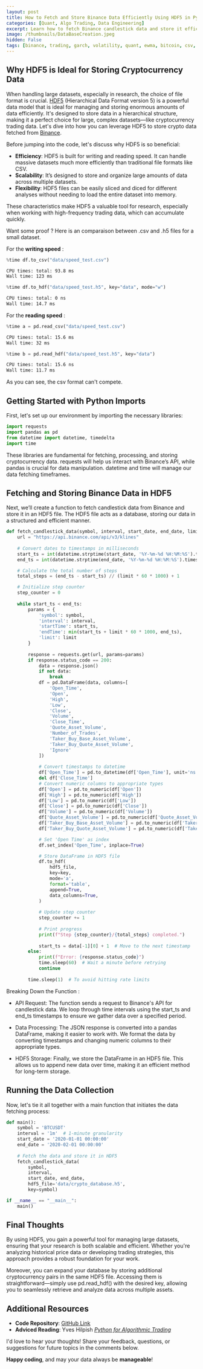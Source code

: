 ```yaml
---
layout: post
title: How to Fetch and Store Binance Data Efficiently Using HDF5 in Python
categories: [Quant, Algo Trading, Data Engineering] 
excerpt: Learn how to fetch Binance candlestick data and store it efficiently using HDF5 in Python. Discover the Binance API and how to keep your data process scalable.
image: /thumbnails/DataBaseCreation.jpeg
hidden: False
tags: [binance, trading, garch, volatility, quant, ewma, bitcoin, csv, hdf5, parquet]
---
```


## Why HDF5 is Ideal for Storing Cryptocurrency Data

When handling large datasets, especially in research, the choice of file format is crucial. [HDF5](https://fr.wikipedia.org/wiki/Hierarchical_Data_Format) (Hierarchical Data Format version 5) is a powerful data model that is ideal for managing and storing enormous amounts of data efficiently. It's designed to store data in a hierarchical structure, making it a perfect choice for large, complex datasets—like cryptocurrency trading data. Let's dive into how you can leverage HDF5 to store crypto data fetched from [Binance](https://www.binance.com/en).

Before jumping into the code, let's discuss why HDF5 is so beneficial:

- **Efficiency**: HDF5 is built for writing and reading speed. It can handle massive datasets much more efficiently than traditional file formats like CSV.
- **Scalability**: It’s designed to store and organize large amounts of data across multiple datasets.
- **Flexibility**: HDF5 files can be easily sliced and diced for different analyses without needing to load the entire dataset into memory.

These characteristics make HDF5 a valuable tool for research, especially when working with high-frequency trading data, which can accumulate quickly.   

Want some proof ? Here is an comparaison between .csv and .h5 files for a small dataset.  

For the **writing speed** :

```python
%time df.to_csv("data/speed_test.csv")
```
```bash
CPU times: total: 93.8 ms
Wall time: 123 ms
```
```python
%time df.to_hdf("data/speed_test.h5", key="data", mode="w")
```
```bash
CPU times: total: 0 ns
Wall time: 14.7 ms
```

For the **reading speed** : 

```python
%time a = pd.read_csv("data/speed_test.csv")
```
```bash
CPU times: total: 15.6 ms
Wall time: 32 ms
```
```python
%time b = pd.read_hdf("data/speed_test.h5", key="data")
```
```bash
CPU times: total: 15.6 ns
Wall time: 11.7 ms
```

As you can see, the csv format can't compete.

## Getting Started with Python Imports

First, let's set up our environment by importing the necessary libraries:

```python
import requests
import pandas as pd
from datetime import datetime, timedelta
import time
```
These libraries are fundamental for fetching, processing, and storing cryptocurrency data. requests will help us interact with Binance’s API, while pandas is crucial for data manipulation. datetime and time will manage our data fetching timeframes.

## Fetching and Storing Binance Data in HDF5

Next, we’ll create a function to fetch candlestick data from Binance and store it in an HDF5 file. The HDF5 file acts as a database, storing our data in a structured and efficient manner.

```python
def fetch_candlestick_data(symbol, interval, start_date, end_date, limit=10000, hdf5_file='data/crypto_database.h5', key='candlestick_data'):
    url = "https://api.binance.com/api/v3/klines"
    
    # Convert dates to timestamps in milliseconds
    start_ts = int(datetime.strptime(start_date, '%Y-%m-%d %H:%M:%S').timestamp() * 1000)
    end_ts = int(datetime.strptime(end_date, '%Y-%m-%d %H:%M:%S').timestamp() * 1000)

    # Calculate the total number of steps
    total_steps = (end_ts - start_ts) // (limit * 60 * 1000) + 1

    # Initialize step counter
    step_counter = 0
    
    while start_ts < end_ts:
        params = {
            'symbol': symbol,
            'interval': interval,
            'startTime': start_ts,
            'endTime': min(start_ts + limit * 60 * 1000, end_ts),
            'limit': limit
        }
        
        response = requests.get(url, params=params)
        if response.status_code == 200:
            data = response.json()
            if not data:
                break
            df = pd.DataFrame(data, columns=[
                'Open_Time', 
                'Open', 
                'High', 
                'Low', 
                'Close', 
                'Volume', 
                'Close_Time', 
                'Quote_Asset_Volume', 
                'Number_of_Trades', 
                'Taker_Buy_Base_Asset_Volume', 
                'Taker_Buy_Quote_Asset_Volume', 
                'Ignore'
            ])
            
            # Convert timestamps to datetime
            df['Open_Time'] = pd.to_datetime(df['Open_Time'], unit='ns')
            del df['Close_Time']
            # Convert numeric columns to appropriate types
            df['Open'] = pd.to_numeric(df['Open'])
            df['High'] = pd.to_numeric(df['High'])
            df['Low'] = pd.to_numeric(df['Low'])
            df['Close'] = pd.to_numeric(df['Close'])
            df['Volume'] = pd.to_numeric(df['Volume'])
            df['Quote_Asset_Volume'] = pd.to_numeric(df['Quote_Asset_Volume'])
            df['Taker_Buy_Base_Asset_Volume'] = pd.to_numeric(df['Taker_Buy_Base_Asset_Volume'])
            df['Taker_Buy_Quote_Asset_Volume'] = pd.to_numeric(df['Taker_Buy_Quote_Asset_Volume'])

            # Set 'Open Time' as index
            df.set_index('Open_Time', inplace=True)

            # Store DataFrame in HDF5 file
            df.to_hdf(
                hdf5_file, 
                key=key, 
                mode='a', 
                format='table', 
                append=True, 
                data_columns=True,
            )
            
            # Update step counter
            step_counter += 1
            
            # Print progress
            print(f"Step {step_counter}/{total_steps} completed.")
            
            start_ts = data[-1][0] + 1  # Move to the next timestamp
        else:
            print(f"Error: {response.status_code}")
            time.sleep(60)  # Wait a minute before retrying
            continue
        
        time.sleep(1)  # To avoid hitting rate limits
```

Breaking Down the Function : 

- API Request: The function sends a request to Binance's API for candlestick data. We loop through time intervals using the start_ts and end_ts timestamps to ensure we gather data over a specified period.

- Data Processing: The JSON response is converted into a pandas DataFrame, making it easier to work with. We format the data by converting timestamps and changing numeric columns to their appropriate types.

- HDF5 Storage: Finally, we store the DataFrame in an HDF5 file. This allows us to append new data over time, making it an efficient method for long-term storage.

## Running the Data Collection

Now, let's tie it all together with a main function that initiates the data fetching process:

```python
def main():
    symbol = 'BTCUSDT'
    interval = '1m'  # 1-minute granularity
    start_date = '2020-01-01 00:00:00'
    end_date = '2020-02-01 00:00:00'
    
    # Fetch the data and store it in HDF5
    fetch_candlestick_data(
        symbol, 
        interval, 
        start_date, end_date, 
        hdf5_file='data/crypto_database.h5',
        key=symbol)

if __name__ == "__main__":
    main()
```

## Final Thoughts

By using HDF5, you gain a powerful tool for managing large datasets, ensuring that your research is both scalable and efficient. Whether you're analyzing historical price data or developing trading strategies, this approach provides a robust foundation for your work.

Moreover, you can expand your database by storing additional cryptocurrency pairs in the same HDF5 file. Accessing them is straightforward—simply use pd.read_hdf() with the desired key, allowing you to seamlessly retrieve and analyze data across multiple assets.

## Additional Resources

- **Code Repository**: [GitHub Link](https://github.com/Zaltarba/BitcoinVolatilityEstimation/tree/main) 
- **Adviced Reading**: Yves Hilpish [*Python for Algorithmic Trading*](https://www.oreilly.com/library/view/python-for-algorithmic/9781492053347/)

I'd love to hear your thoughts! Share your feedback, questions, or suggestions for future topics in the comments below.

**Happy coding**, and may your data always be **manageable**!
